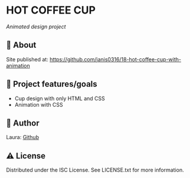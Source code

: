 # HOT COFFEE CUP

_Animated design project_

## 🌟 About

Site published at: https://github.com/janis0316/18-hot-coffee-cup-with-animation

## 🎯 Project features/goals

-   Cup design with only HTML and CSS
-   Animation with CSS

## 🎅 Author

Laura: [Github](https://github.com/janis0316)

## ⚠️ License

Distributed under the ISC License. See LICENSE.txt for more information.
